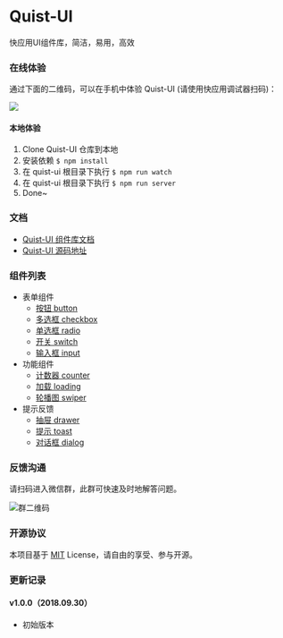 # Quist-UI

快应用UI组件库，简洁，易用，高效

### 在线体验

通过下面的二维码，可以在手机中体验 Quist-UI (请使用快应用调试器扫码)：

![](http://pfrg4qq0y.bkt.clouddn.com/5baf2aa4N0ccc8797.png)

#### 本地体验

1. Clone Quist-UI 仓库到本地
2. 安装依赖 `$ npm install`
3. 在 quist-ui 根目录下执行 `$ npm run watch`
4. 在 quist-ui 根目录下执行 `$ npm run server`
5. Done~

### 文档

- [Quist-UI 组件库文档](https://jdsecretfe.github.io/quist-ui)
- [Quist-UI 源码地址](https://github.com/JDsecretFE/quist-ui)

### 组件列表

- 表单组件
    - [按钮 button](https://jdsecretfe.github.io/quist-ui/#/components/quist-button/)
    - [多选框 checkbox](https://jdsecretfe.github.io/quist-ui/#/components/quist-checkbox/)
    - [单选框 radio](https://jdsecretfe.github.io/quist-ui/#/components/quist-radio/)
    - [开关 switch](https://jdsecretfe.github.io/quist-ui/#/components/quist-switch/)
    - [输入框 input](https://jdsecretfe.github.io/quist-ui/#/components/quist-input/)
- 功能组件
    - [计数器 counter](https://jdsecretfe.github.io/quist-ui/#/components/quist-counter/)
    - [加载 loading](https://jdsecretfe.github.io/quist-ui/#/components/quist-loading/)
    - [轮播图 swiper](https://jdsecretfe.github.io/quist-ui/#/components/quist-swiper/)
- 提示反馈
    - [抽屉 drawer](https://jdsecretfe.github.io/quist-ui/#/components/quist-drawer/)
    - [提示 toast](https://jdsecretfe.github.io/quist-ui/#/components/quist-toast/)
    - [对话框 dialog](https://jdsecretfe.github.io/quist-ui/#/components/quist-dialog/)

### 反馈沟通

请扫码进入微信群，此群可快速及时地解答问题。

![群二维码](http://pfrg4qq0y.bkt.clouddn.com/image1015.jpeg)

### 开源协议

本项目基于 [MIT](http://opensource.org/licenses/MIT) License，请自由的享受、参与开源。


### 更新记录

#### v1.0.0（2018.09.30）

- 初始版本